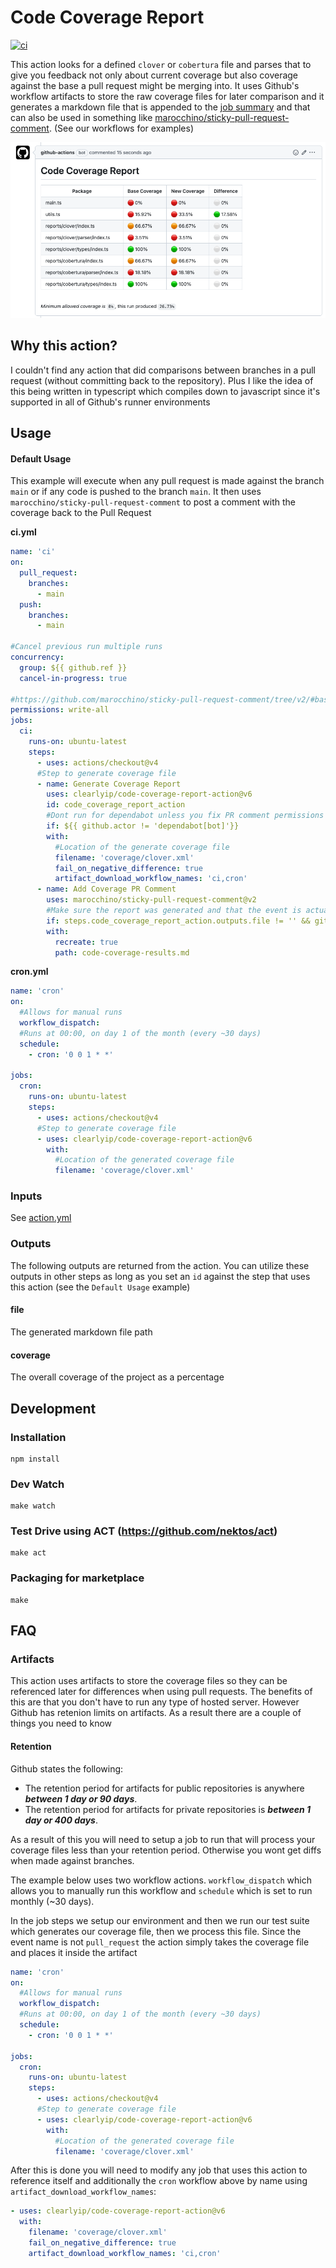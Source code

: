 # Code Coverage Report

[![ci](https://github.com/clearlyip/code-coverage-report-action/actions/workflows/ci.yml/badge.svg?branch=main)](https://github.com/clearlyip/code-coverage-report-action/actions/workflows/ci.yml)

This action looks for a defined `clover` or `cobertura` file and parses that to give you feedback not only about current coverage but also coverage against the base a pull request might be merging into. It uses Github's workflow artifacts to store the raw coverage files for later comparison and it generates a markdown file that is appended to the [job summary](https://github.com/clearlyip/code-coverage-report-action/actions/runs/3109427303) and that can also be used in something like [marocchino/sticky-pull-request-comment](https://github.com/marocchino/sticky-pull-request-comment). (See our workflows for examples)

![Example Comment](/images/image1.png?raw=true 'Example Comment')

## Why this action?

I couldn't find any action that did comparisons between branches in a pull request (without committing back to the repository). Plus I like the idea of this being written in typescript which compiles down to javascript since it's supported in all of Github's runner environments

## Usage

#### Default Usage

This example will execute when any pull request is made against the branch `main` or if any code is pushed to the branch `main`. It then uses `marocchino/sticky-pull-request-comment` to post a comment with the coverage back to the Pull Request

**ci.yml**

```yml
name: 'ci'
on:
  pull_request:
    branches:
      - main
  push:
    branches:
      - main

#Cancel previous run multiple runs
concurrency:
  group: ${{ github.ref }}
  cancel-in-progress: true

#https://github.com/marocchino/sticky-pull-request-comment/tree/v2/#basic
permissions: write-all
jobs:
  ci:
    runs-on: ubuntu-latest
    steps:
      - uses: actions/checkout@v4
      #Step to generate coverage file
      - name: Generate Coverage Report
        uses: clearlyip/code-coverage-report-action@v6
        id: code_coverage_report_action
        #Dont run for dependabot unless you fix PR comment permissions
        if: ${{ github.actor != 'dependabot[bot]'}}
        with:
          #Location of the generate coverage file
          filename: 'coverage/clover.xml'
          fail_on_negative_difference: true
          artifact_download_workflow_names: 'ci,cron'
      - name: Add Coverage PR Comment
        uses: marocchino/sticky-pull-request-comment@v2
        #Make sure the report was generated and that the event is actually a pull request, run if failed or success
        if: steps.code_coverage_report_action.outputs.file != '' && github.event_name == 'pull_request' && (success() || failure())
        with:
          recreate: true
          path: code-coverage-results.md
```

**cron.yml**

```yml
name: 'cron'
on:
  #Allows for manual runs
  workflow_dispatch:
  #Runs at 00:00, on day 1 of the month (every ~30 days)
  schedule:
    - cron: '0 0 1 * *'

jobs:
  cron:
    runs-on: ubuntu-latest
    steps:
      - uses: actions/checkout@v4
      #Step to generate coverage file
      - uses: clearlyip/code-coverage-report-action@v6
        with:
          #Location of the generated coverage file
          filename: 'coverage/clover.xml'
```

### Inputs

See [action.yml](action.yml)

### Outputs

The following outputs are returned from the action. You can utilize these outputs in other steps as long as you set an `id` against the step that uses this action (see the `Default Usage` example)

#### file

The generated markdown file path

#### coverage

The overall coverage of the project as a percentage

## Development

### Installation

```shell
npm install
```

### Dev Watch

```shell
make watch
```

### Test Drive using ACT (https://github.com/nektos/act)

```shell
make act
```

### Packaging for marketplace

```shell
make
```

## FAQ

### Artifacts

This action uses artifacts to store the coverage files so they can be referenced later for differences when using pull requests. The benefits of this are that you don't have to run any type of hosted server. However Github has retenion limits on artifacts. As a result there are a couple of things you need to know

#### Retention

Github states the following:

- The retention period for artifacts for public repositories is anywhere **_between 1 day or 90 days_**.
- The retention period for artifacts for private repositories is _**between 1 day or 400 days**_.

As a result of this you will need to setup a job to run that will process your coverage files less than your retention period. Otherwise you wont get diffs when made against branches.

The example below uses two workflow actions. `workflow_dispatch` which allows you to manually run this workflow and `schedule` which is set to run monthly (~30 days).

In the job steps we setup our environment and then we run our test suite which generates our coverage file, then we process this file. Since the event name is not `pull_request` the action simply takes the coverage file and places it inside the artifact

```yml
name: 'cron'
on:
  #Allows for manual runs
  workflow_dispatch:
  #Runs at 00:00, on day 1 of the month (every ~30 days)
  schedule:
    - cron: '0 0 1 * *'

jobs:
  cron:
    runs-on: ubuntu-latest
    steps:
      - uses: actions/checkout@v4
      #Step to generate coverage file
      - uses: clearlyip/code-coverage-report-action@v6
        with:
          #Location of the generated coverage file
          filename: 'coverage/clover.xml'
```

After this is done you will need to modify any job that uses this action to reference itself and additionally the `cron` workflow above by name using `artifact_download_workflow_names`:

```yml
- uses: clearlyip/code-coverage-report-action@v6
  with:
    filename: 'coverage/clover.xml'
    fail_on_negative_difference: true
    artifact_download_workflow_names: 'ci,cron'
```

